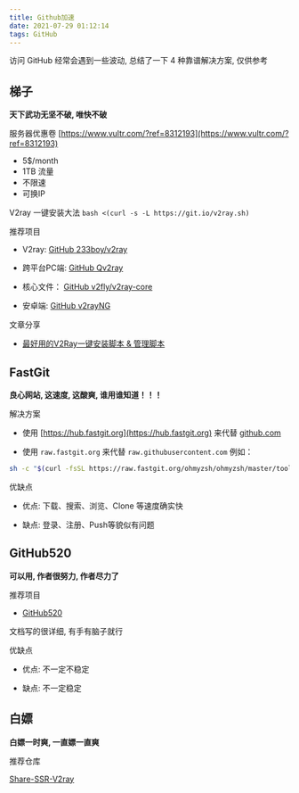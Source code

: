 ```yaml
---
title: Github加速
date: 2021-07-29 01:12:14
tags: GitHub
---
```


访问 GitHub 经常会遇到一些波动, 总结了一下 4 种靠谱解决方案,  仅供参考

<!-- more -->

## 梯子

**天下武功无坚不破,  唯快不破**

服务器优惠卷 [https://www.vultr.com/?ref=8312193](https://www.vultr.com/?ref=8312193)

- 5$/month 
- 1TB 流量
- 不限速
- 可换IP

V2ray 一键安装大法 `bash <(curl -s -L https://git.io/v2ray.sh)`

推荐项目

- V2ray: [GitHub 233boy/v2ray](https://hub.fastgit.org/233boy/v2ray/tree/master)

- 跨平台PC端: [GitHub Qv2ray](https://hub.fastgit.org/Qv2ray/Qv2ray)

- 核心文件： [GitHub  v2fly/v2ray-core](https://hub.fastgit.org/v2fly/v2ray-core)

- 安卓端: [GitHub v2rayNG](https://hub.fastgit.org/2dust/v2rayNG)

文章分享

- [最好用的V2Ray一键安装脚本 & 管理脚本](https://www.zccie.com/tools/2166/)

## FastGit

**良心网站, 这速度, 这酸爽, 谁用谁知道！！！**

解决方案

- 使用 [https://hub.fastgit.org](https://hub.fastgit.org) 来代替 [github.com](github.com) 

- 使用 `raw.fastgit.org` 来代替 `raw.githubusercontent.com` 例如： 

```bash
sh -c "$(curl -fsSL https://raw.fastgit.org/ohmyzsh/ohmyzsh/master/tools/install.sh)"
```

优缺点

- 优点: 下载、搜索、浏览、Clone 等速度确实快

- 缺点: 登录、注册、Push等貌似有问题

## GitHub520

**可以用,  作者很努力,  作者尽力了**

推荐项目

- [GitHub520](https://hub.fastgit.org/521xueweihan/GitHub520)

文档写的很详细, 有手有脑子就行

优缺点

- 优点: 不一定不稳定

- 缺点: 不一定稳定


## 白嫖

**白嫖一时爽,  一直嫖一直爽**

推荐仓库

[Share-SSR-V2ray](https://hub.fastgit.org/selierlin/Share-SSR-V2ray)
